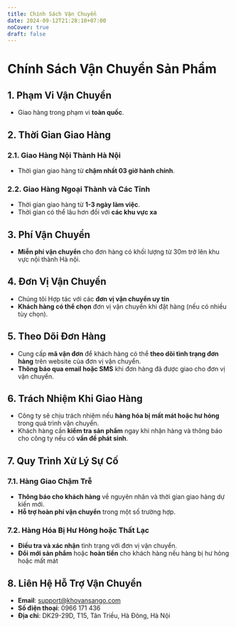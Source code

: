 ```yaml
---
title: Chính Sách Vận Chuyển
date: 2024-09-12T21:28:10+07:00
noCover: true
draft: false
---
```

# Chính Sách Vận Chuyển Sản Phẩm

## 1. Phạm Vi Vận Chuyển
   - Giao hàng trong phạm vi **toàn quốc**.

## 2. Thời Gian Giao Hàng
   ### 2.1. Giao Hàng Nội Thành Hà Nội
   - Thời gian giao hàng từ **chậm nhất 03 giờ hành chính**.

   ### 2.2. Giao Hàng Ngoại Thành và Các Tỉnh
   - Thời gian giao hàng từ **1-3 ngày làm việc**.
   - Thời gian có thể lâu hơn đối với **các khu vực xa** 

## 3. Phí Vận Chuyển
   - **Miễn phí vận chuyển** cho đơn hàng có khối lượng từ 30m trở lên khu vực nội thành Hà nội.

## 4. Đơn Vị Vận Chuyển
   - Chúng tôi Hợp tác với các **đơn vị vận chuyển uy tín**
   - **Khách hàng có thể chọn** đơn vị vận chuyển khi đặt hàng (nếu có nhiều tùy chọn).

## 5. Theo Dõi Đơn Hàng
   - Cung cấp **mã vận đơn** để khách hàng có thể **theo dõi tình trạng đơn hàng** trên website của đơn vị vận chuyển.
   - **Thông báo qua email hoặc SMS** khi đơn hàng đã được giao cho đơn vị vận chuyển.

## 6. Trách Nhiệm Khi Giao Hàng
   - Công ty sẽ chịu trách nhiệm nếu **hàng hóa bị mất mát hoặc hư hỏng** trong quá trình vận chuyển.
   - Khách hàng cần **kiểm tra sản phẩm** ngay khi nhận hàng và thông báo cho công ty nếu có **vấn đề phát sinh**.

## 7. Quy Trình Xử Lý Sự Cố
   ### 7.1. Hàng Giao Chậm Trễ
   - **Thông báo cho khách hàng** về nguyên nhân và thời gian giao hàng dự kiến mới.
   - **Hỗ trợ hoàn phí vận chuyển** trong một số trường hợp.

   ### 7.2. Hàng Hóa Bị Hư Hỏng hoặc Thất Lạc
   - **Điều tra và xác nhận** tình trạng với đơn vị vận chuyển.
   - **Đổi mới sản phẩm** hoặc **hoàn tiền** cho khách hàng nếu hàng bị hư hỏng hoặc mất mát

## 8. Liên Hệ Hỗ Trợ Vận Chuyển
   - **Email**: support@khovansango.com
   - **Số điện thoại**: 0966 171 436
   - **Địa chỉ**: DK29-29D, T15, Tân Triều, Hà Đông, Hà Nội
